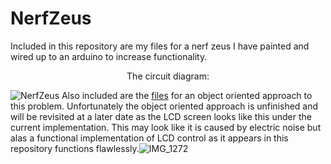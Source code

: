 # NerfZeus
Included in this repository are my files for a nerf zeus I have painted and wired up to an arduino to increase functionality.
<p align="center">
  The circuit diagram:
</p>

![NerfZeus](https://user-images.githubusercontent.com/38081126/170147878-2ea72245-42ce-4946-8af7-eb5291e770c8.jpg)
Also included are the <a href="https://github.com/ademersseman/NerfZeus/tree/main/NerfZeusOOP">files</a> for an object oriented approach to this problem. Unfortunately the object oriented approach is unfinished and will be revisited at a later date as the LCD screen looks like this under the current implementation. This may look like it is caused by electric noise but alas a functional implementation of LCD control as it appears in this repository functions flawlessly.![IMG_1272](https://user-images.githubusercontent.com/38081126/169588125-8101f675-aefb-4f70-af85-870e87a8a555.jpg)
